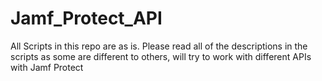 # Jamf_Protect_API

All Scripts in this repo are as is. Please read all of the descriptions in the scripts as some are different to others, will try to work with different APIs with Jamf Protect 
